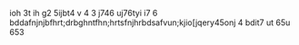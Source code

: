ioh 3t ih g2 5ijbt4 v
4 
3
 j746
uj76tyi
i7 6
bddafnjnjbfhrt;drbghntfhn;hrtsfnjhrbdsafvun;kjio[jqery45onj
4
bdit7
ut
65u
653
